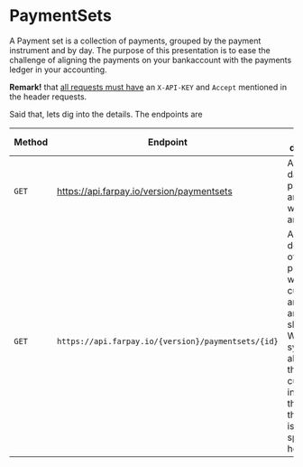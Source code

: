 # PaymentSets

A Payment set is a collection of payments, grouped by the payment instrument and by day.
The purpose of this presentation is to ease the challenge of aligning the payments on your bankaccount with the payments ledger in your accounting.

**Remark!** that [all requests must have](Common/Readme) an `X-API-KEY` and `Accept` mentioned in the header requests.

Said that, lets dig into the details. The endpoints are

| Method | Endpoint                                           | Brief description                                                                                                                                                                                      |
|--------|----------------------------------------------------|--------------------------------------------------------------------------------------------------------------------------------------------------------------------------------------------------------|
| `GET`  | https://api.farpay.io/version/paymentsets          | A filtered by date paymentsets are retreived with amount and date                                                                                                                                      |
| `GET`  | `https://api.farpay.io/{version}/paymentsets/{id}` | A detailed description of the paymentSet where the customer and the paid amount are shown. When the system was able to pair the customer'  invoice with the amount, the invoice is also specified here |





